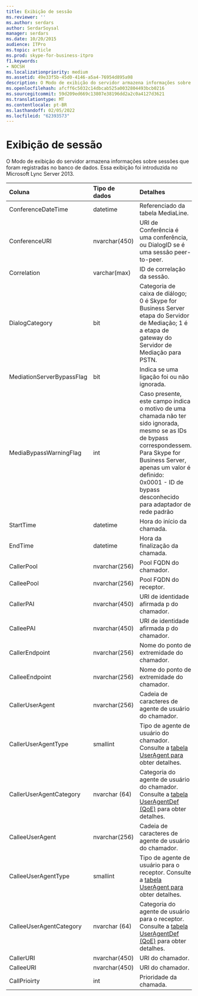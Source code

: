 ```yaml
---
title: Exibição de sessão
ms.reviewer: ''
ms.author: serdars
author: SerdarSoysal
manager: serdars
ms.date: 10/20/2015
audience: ITPro
ms.topic: article
ms.prod: skype-for-business-itpro
f1.keywords:
- NOCSH
ms.localizationpriority: medium
ms.assetid: 49e33f5b-45d0-4146-a5a4-76954d895a98
description: O Modo de exibição do servidor armazena informações sobre sessões que foram registradas no banco de dados. Essa exibição foi introduzida no Microsoft Lync Server 2013.
ms.openlocfilehash: afcff6c5032c14dbcab525a0032804493bcb0216
ms.sourcegitcommit: 59d209ed669c13807e38196dd2a2c0a4127d3621
ms.translationtype: MT
ms.contentlocale: pt-BR
ms.lasthandoff: 02/05/2022
ms.locfileid: "62393573"
---
```

# <a name="session-view"></a>Exibição de sessão
 
O Modo de exibição do servidor armazena informações sobre sessões que foram registradas no banco de dados. Essa exibição foi introduzida no Microsoft Lync Server 2013.
  
|**Coluna**|**Tipo de dados**|**Detalhes**|
|:-----|:-----|:-----|
|ConferenceDateTime  <br/> |datetime  <br/> |Referenciado da tabela MediaLine.  <br/> |
|ConferenceURI  <br/> |nvarchar(450)  <br/> |URI de Conferência é uma conferência, ou DialogID se é uma sessão peer-to-peer.  <br/> |
|Correlation  <br/> |varchar(max)  <br/> |ID de correlação da sessão.  <br/> |
|DialogCategory  <br/> |bit  <br/> |Categoria de caixa de diálogo; 0 é Skype for Business Server etapa do Servidor de Mediação; 1 é a etapa de gateway do Servidor de Mediação para PSTN.  <br/> |
|MediationServerBypassFlag  <br/> |bit  <br/> |Indica se uma ligação foi ou não ignorada.  <br/> |
|MediaBypassWarningFlag  <br/> |int  <br/> |Caso presente, este campo indica o motivo de uma chamada não ter sido ignorada, mesmo se as IDs de bypass correspondessem. Para Skype for Business Server, apenas um valor é definido:  <br/> 0x0001 - ID de bypass desconhecido para adaptador de rede padrão  <br/> |
|StartTime  <br/> |datetime  <br/> |Hora do início da chamada.  <br/> |
|EndTime  <br/> |datetime  <br/> |Hora da finalização da chamada.  <br/> |
|CallerPool  <br/> |nvarchar(256)  <br/> |Pool FQDN do chamador.  <br/> |
|CalleePool  <br/> |nvarchar(256)  <br/> |Pool FQDN do receptor.  <br/> |
|CallerPAI  <br/> |nvarchar(450)  <br/> |URI de identidade afirmada p do chamador.  <br/> |
|CalleePAI  <br/> |nvarchar(450)  <br/> |URI de identidade afirmada p do chamador.  <br/> |
|CallerEndpoint  <br/> |nvarchar(256)  <br/> |Nome do ponto de extremidade do chamador.  <br/> |
|CalleeEndpoint  <br/> |nvarchar(256)  <br/> |Nome do ponto de extremidade do chamador.  <br/> |
|CallerUserAgent  <br/> |nvarchar(256)  <br/> |Cadeia de caracteres de agente de usuário do chamador.  <br/> |
|CallerUserAgentType  <br/> |smallint  <br/> |Tipo de agente de usuário do chamador. Consulte a [tabela UserAgent para](useragent.md) obter detalhes. <br/> |
|CallerUserAgentCategory  <br/> |nvarchar (64)  <br/> |Categoria do agente de usuário do chamador. Consulte a [tabela UserAgentDef (QoE)](useragentdef-qoe.md) para obter detalhes. <br/> |
|CalleeUserAgent  <br/> |nvarchar(256)  <br/> |Cadeia de caracteres de agente de usuário do chamador.  <br/> |
|CalleeUserAgentType  <br/> |smallint  <br/> |Tipo de agente de usuário para o receptor. Consulte a [tabela UserAgent para](useragent.md) obter detalhes. <br/> |
|CalleeUserAgentCategory  <br/> |nvarchar (64)  <br/> |Categoria do agente de usuário para o receptor. Consulte a [tabela UserAgentDef (QoE)](useragentdef-qoe.md) para obter detalhes. <br/> |
|CallerURI  <br/> |nvarchar(450)  <br/> |URI do chamador.  <br/> |
|CalleeURI  <br/> |nvarchar(450)  <br/> |URI do chamador.  <br/> |
|CallPrioirty  <br/> |int  <br/> |Prioridade da chamada.  <br/> |
   

